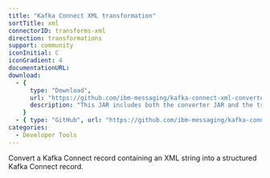 ```yaml
---
title: "Kafka Connect XML transformation"
sortTitle: xml
connectorID: transforms-xml
direction: transformations
support: community
iconInitial: C
iconGradient: 4
documentationURL:
download:
  - {
      type: "Download",
      url: "https://github.com/ibm-messaging/kafka-connect-xml-converter/releases/download/v0.2.1/kafka-connect-xml-converter-0.2.1-jar-with-dependencies.jar",
      description: "This JAR includes both the converter JAR and the transformation JAR."
    }
  - { type: "GitHub", url: "https://github.com/ibm-messaging/kafka-connect-xml-converter" }
categories:
  - Developer Tools
---
```


Convert a Kafka Connect record containing an XML string into a structured Kafka Connect record.
